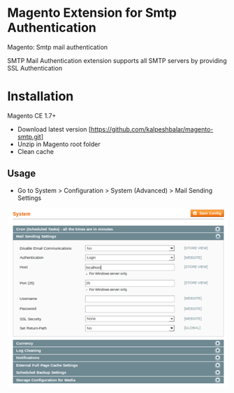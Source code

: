 Magento Extension for Smtp Authentication
======================

Magento: Smtp mail authentication

SMTP Mail Authentication extension supports all SMTP servers by providing SSL Authentication

# Installation

Magento CE 1.7+

* Download latest version [https://github.com/kalpeshbalar/magento-smtp.git]
* Unzip in Magento root folder
* Clean cache

## Usage

* Go to System > Configuration > System (Advanced) > Mail Sending Settings

![Screenshot1](screenshots/MailAuthentication.png)

